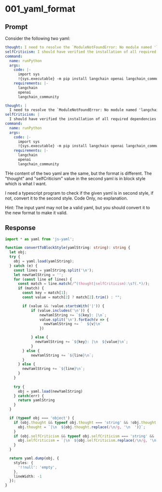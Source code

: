 # 001_yaml_format

## Prompt

Consider the following two yaml:

```yaml
thought: I need to resolve the `ModuleNotFoundError: No module named 'langchain_community'` error by ensuring that all necessary dependencies are correctly installed.
selfCriticism: I should have verified the installation of all required dependencies before running the code.
command:
  name: runPython
  args:
    code: |-
      import sys
      !{sys.executable} -m pip install langchain openai langchain_community
    requirements: |-
      langchain
      openai
      langchain_community
```

```yaml
thought: |
  I need to resolve the `ModuleNotFoundError: No module named 'langchain_community'` error by ensuring that all necessary dependencies are correctly installed.
selfCriticism: |
  I should have verified the installation of all required dependencies before running the code.
command:
  name: runPython
  args:
    code: |-
      import sys
      !{sys.executable} -m pip install langchain openai langchain_community
    requirements: |-
      langchain
      openai
      langchain_community
```

THe content of the two yaml are the same, but the format is different. The "thought" and "selfCriticism" value in the second yaml is in block style which is what I want. 

I need a typescript program to check if the given yaml is in second style, if not, convert it to the second style. Code Only, no explanation.

Hint: The input yaml may not be a valid yaml, but you should convert it to the new format to make it valid.

## Response

```typescript
import * as yaml from 'js-yaml';

function convertToBlockStyle(yamlString: string): string {
  let obj;
  try {
    obj = yaml.load(yamlString);
  } catch (e) {
    const lines = yamlString.split('\n');
    let newYamlString = '';
    for (const line of lines) {
      const match = line.match(/^(thought|selfCriticism):\s?(.*)/);
      if (match) {
        const key = match[1];
        const value = match[2] ? match[2].trim() : "";

        if (value && !value.startsWith('|')) {
            if (value.includes('\n')) {
                newYamlString += `${key}: |\n`;
                value.split('\n').forEach(v => {
                  newYamlString += `  ${v}\n`
                })

            } else {
              newYamlString += `${key}: |\n  ${value}\n`;
            }
        } else {
            newYamlString += `${line}\n`;
        }
      } else {
        newYamlString += `${line}\n`;
      }
    }
    
    try {
      obj = yaml.load(newYamlString)
    } catch(err) {
      return yamlString
    }
  }

  if (typeof obj === 'object') {
    if (obj.thought && typeof obj.thought === 'string' && !obj.thought.startsWith('|')) {
      obj.thought = `|\n  ${obj.thought.replace(/\n/g, '\n  ')}`;
    }
    if (obj.selfCriticism && typeof obj.selfCriticism === 'string' && !obj.selfCriticism.startsWith('|')) {
      obj.selfCriticism = `|\n  ${obj.selfCriticism.replace(/\n/g, '\n  ')}`;
    }
  }

  return yaml.dump(obj, {
    styles: {
      '!!null': 'empty',
    },
    lineWidth: -1
  });
}
```

